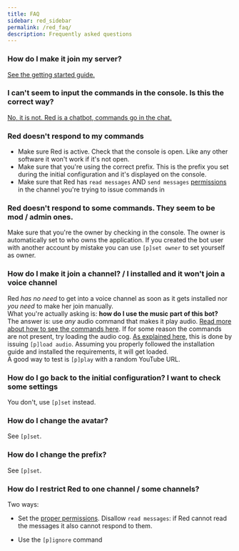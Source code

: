 ```yaml
---
title: FAQ
sidebar: red_sidebar
permalink: /red_faq/
description: Frequently asked questions
---
```


### How do I make it join my server?

[See the getting started guide.](/Red-Docs/red_getting_started/)

### I can't seem to input the commands in the console. Is this the correct way?

[No, it is not. Red is a chatbot, commands go in the chat.](/Red-Docs/red_getting_started)

### Red doesn't respond to my commands

- Make sure Red is active. Check that the console is open. Like any other software it won't work if it's not open.
- Make sure that you're using the correct prefix. This is the prefix you set during the initial configuration and it's displayed on the console.
- Make sure that Red has `read messages` AND `send messages` [permissions](https://support.discordapp.com/hc/en-us/articles/206029707) in the channel you're trying to issue commands in

### Red doesn't respond to some commands. They seem to be mod / admin ones.

Make sure that you're the owner by checking in the console. The owner is automatically set to who owns the application. If you created the bot user with another account by mistake you can use `[p]set owner` to set yourself as owner.

### How do I make it join a channel? / I installed and it won't join a voice channel

Red *has no need* to get into a voice channel as soon as it gets installed nor *you need* to make her join manually.  
What you're actually asking is: **how do I use the music part of this bot?**  
The answer is: use *any* audio command that makes it play audio. [Read more about how to see the commands here](https://twentysix26.github.io/Red-Docs/red_getting_started/#the-commands). If for some reason the commands are not present, try loading the audio cog. [As explained here](https://twentysix26.github.io/Red-Docs/red_getting_started/#cogs), this is done by issuing `[p]load audio`. Assuming you properly followed the installation guide and installed the requirements, it will get loaded.  
A good way to test is `[p]play` with a random YouTube URL.

### How do I go back to the initial configuration? I want to check some settings

You don't, use `[p]set` instead.

### How do I change the avatar?

See `[p]set`.

### How do I change the prefix?

See `[p]set`.

### How do I restrict Red to one channel / some channels?

Two ways:
- Set the [proper permissions](https://support.discordapp.com/hc/en-us/articles/206029707). Disallow `read messages`: if Red cannot read the messages it also cannot respond to them.

- Use the `[p]ignore` command
